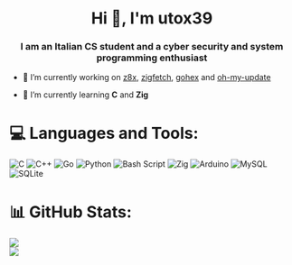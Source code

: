 <h1 align="center">Hi 👋, I'm utox39</h1>
<h3 align="center">I am an Italian CS student and a cyber security and system programming enthusiast</h3>

- 🔭 I’m currently working on [z8x](https://github.com/utox39/z8x), [zigfetch](https://github.com/utox39/zigfetch), [gohex](https://github.com/utox39/gohex) and [oh-my-update](https://github.com/utox39/oh-my-update)

- 🌱 I’m currently learning **C** and **Zig**

# 💻 Languages and Tools:
![C](https://img.shields.io/badge/c-%2300599C.svg?style=for-the-badge&logo=c&logoColor=white) ![C++](https://img.shields.io/badge/c++-%2300599C.svg?style=for-the-badge&logo=c%2B%2B&logoColor=white) ![Go](https://img.shields.io/badge/go-%2300ADD8.svg?style=for-the-badge&logo=go&logoColor=white) ![Python](https://img.shields.io/badge/python-3670A0?style=for-the-badge&logo=python&logoColor=ffdd54) ![Bash Script](https://img.shields.io/badge/bash_script-%23121011.svg?style=for-the-badge&logo=gnu-bash&logoColor=white) ![Zig](https://img.shields.io/badge/Zig-%23F7A41D.svg?style=for-the-badge&logo=zig&logoColor=white) ![Arduino](https://img.shields.io/badge/-Arduino-00979D?style=for-the-badge&logo=Arduino&logoColor=white) ![MySQL](https://img.shields.io/badge/mysql-4479A1.svg?style=for-the-badge&logo=mysql&logoColor=white) ![SQLite](https://img.shields.io/badge/sqlite-%2307405e.svg?style=for-the-badge&logo=sqlite&logoColor=white)

# 📊 GitHub Stats:
![](https://nirzak-streak-stats.vercel.app/?user=utox39&theme=tokyonight&hide_border=true)<br/>
![](https://github-readme-stats.vercel.app/api/top-langs/?username=utox39&theme=tokyonight&hide_border=true&include_all_commits=false&count_private=false&layout=compact)

<!-- Proudly created with GPRM ( https://gprm.itsvg.in ) -->

